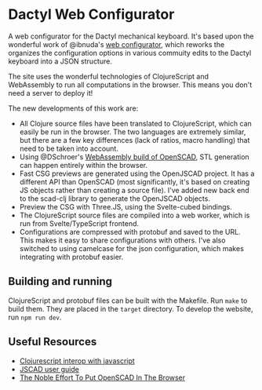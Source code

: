 # Dactyl Web Configurator

A web configurator for the Dactyl mechanical keyboard.
It's based upon the wonderful work of @ibnuda's [web configurator](https://github.com/ibnuda/dactyl-keyboard), which reworks the organizes the configuration options in various commuity edits to the Dactyl keyboard into a JSON structure.

The site uses the wonderful technologies of ClojureScript and WebAssembly to run all computations in the browser. This means you don't need a server to deploy it!

The new developments of this work are:
- All Clojure source files have been translated to ClojureScript, which can easily be run in the browser. The two languages are extremely similar, but there are a few key differences (lack of ratios, macro handling) that need to be taken into account.
- Using @DSchroer's [WebAssembly build of OpenSCAD](https://github.com/DSchroer/openscad-wasm), STL generation can happen entirely within the browser.
- Fast CSG previews are generated using the OpenJSCAD project. It has a different API than OpenSCAD (most significantly, it's based on creating JS objects rather than creating a source file). I've added new back end to the scad-clj library to generate the OpenJSCAD objects.
- Preview the CSG with Three.JS, using the Svelte-cubed bindings.
- The ClojureScript source files are compiled into a web worker, which is run from Svelte/TypeScript frontend.
- Configurations are compressed with protobuf and saved to the URL. This makes it easy to share configurations with others. I've also switched to using camelcase for the json configuration, which makes integrating with protobuf easier.

## Building and running

ClojureScript and protobuf files can be built with the Makefile. Run `make` to build them. They are placed in the `target` directory.
To develop the website, run `npm run dev`.

## Useful Resources
- [Clojurescript interop with javascript](https://lwhorton.github.io/2018/10/20/clojurescript-interop-with-javascript.html)
- [JSCAD user guide](https://openjscad.xyz/dokuwiki/doku.php)
- [The Noble Effort To Put OpenSCAD In The Browser](https://hackaday.com/2022/03/14/the-noble-effort-to-put-openscad-in-the-browser/)
